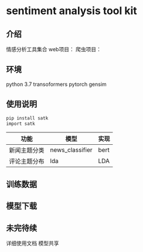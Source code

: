 # sentiment analysis tool kit

## 介绍

情感分析工具集合
web项目：
爬虫项目：

## 环境

python 3.7
transoformers
pytorch
gensim

## 使用说明

```bash
pip install satk
import satk
```

功能|模型|实现
--|--|--
新闻主题分类|news_classifier|bert
评论主题分布|lda|LDA

## 训练数据

## 模型下载

## 未完待续

详细使用文档
模型共享
